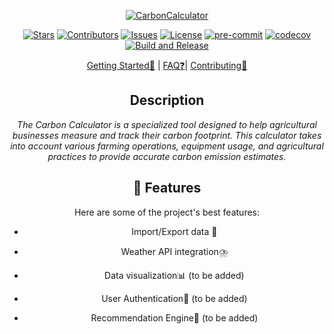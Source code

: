 <div align="center">

[![CarbonCalculator](https://socialify.git.ci/Luis-Rosario-Alers/CarbonCalculator/image?description=1&font=Inter&logo=https%3A%2F%2Fi.pinimg.com%2Foriginals%2F4c%2F1b%2F31%2F4c1b319027c050c1fd247c860ef2e578.png&name=1&pattern=Plus&theme=Light)](https://github.com/Luis-Rosario-Alers/CarbonCalculator)

[![Stars](https://img.shields.io/github/stars/Luis-Rosario-Alers/CarbonCalculator)](https://github.com/Luis-Rosario-Alers/CarbonCalculator/stargazers)
[![Contributors](https://img.shields.io/github/contributors/Luis-Rosario-Alers/CarbonCalculator)](https://github.com/Luis-Rosario-Alers/CarbonCalculator/graphs/contributors)
[![Issues](https://img.shields.io/github/issues/Luis-Rosario-Alers/CarbonCalculator)](https://github.com/Luis-Rosario-Alers/CarbonCalculator/issues)
[![License](https://img.shields.io/github/license/Luis-Rosario-Alers/CarbonCalculator)](https://github.com/Luis-Rosario-Alers/CarbonCalculator/blob/master/LICENSE)
[![pre-commit](https://img.shields.io/badge/pre--commit-enabled-brightgreen?logo=pre-commit)](https://github.com/pre-commit/pre-commit)
[![codecov](https://codecov.io/github/Luis-Rosario-Alers/CarbonCalculator/graph/badge.svg?token=OVPU0O07GO)](https://codecov.io/github/Luis-Rosario-Alers/CarbonCalculator)
[![Build and Release](https://github.com/Luis-Rosario-Alers/CarbonCalculator/actions/workflows/python-build-release.yml/badge.svg)](https://github.com/Luis-Rosario-Alers/CarbonCalculator/actions/workflows/python-build-release.yml)

[Getting Started👋](docs/GETTING_STARTED.md) | [FAQ❓](FAQ.md)| [Contributing🤝](CONTRIBUTING)

## **Description**

*The Carbon Calculator is a specialized tool designed to help agricultural businesses measure and track their carbon footprint. This calculator takes into account various farming operations, equipment usage, and agricultural practices to provide accurate carbon emission estimates.*

<h2>🧐 Features</h2>

Here are some of the project's best features:

* Import/Export data 📄

* Weather API integration⛈️

* Data visualization📊 (to be added)

* User Authentication👤 (to be added)

* Recommendation Engine🤖 (to be added)
